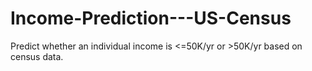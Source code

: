 # Income-Prediction---US-Census
Predict whether an individual income is &lt;=50K/yr or >50K/yr based on census data.
